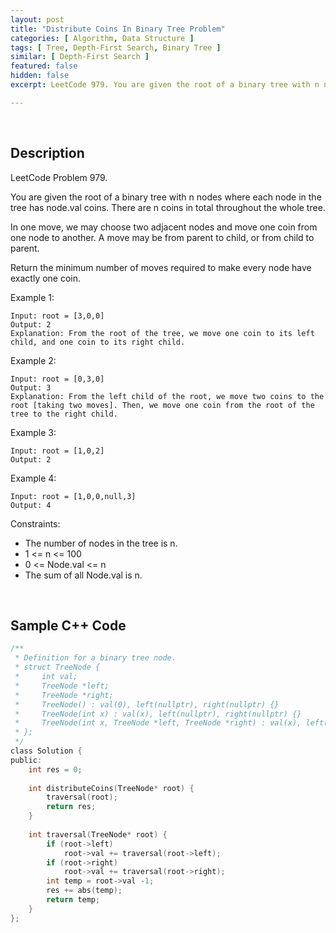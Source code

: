 ```yaml
---
layout: post
title: "Distribute Coins In Binary Tree Problem"
categories: [ Algorithm, Data Structure ]
tags: [ Tree, Depth-First Search, Binary Tree ]
similar: [ Depth-First Search ]
featured: false
hidden: false
excerpt: LeetCode 979. You are given the root of a binary tree with n nodes where each node in the tree has node.val coins. There are n coins in total throughout the whole tree.

---
```


<br />

## Description

LeetCode Problem 979.

You are given the root of a binary tree with n nodes where each node in the tree has node.val coins. There are n coins in total throughout the whole tree.

In one move, we may choose two adjacent nodes and move one coin from one node to another. A move may be from parent to child, or from child to parent.

Return the minimum number of moves required to make every node have exactly one coin.

Example 1: 
```
Input: root = [3,0,0]
Output: 2
Explanation: From the root of the tree, we move one coin to its left child, and one coin to its right child.
```

Example 2: 
```
Input: root = [0,3,0]
Output: 3
Explanation: From the left child of the root, we move two coins to the root [taking two moves]. Then, we move one coin from the root of the tree to the right child.
```

Example 3: 
```
Input: root = [1,0,2]
Output: 2
```

Example 4: 
```
Input: root = [1,0,0,null,3]
Output: 4
```

Constraints:
* The number of nodes in the tree is n.
* 1 <= n <= 100
* 0 <= Node.val <= n
* The sum of all Node.val is n.

<br />

## Sample C++ Code


```c
/**
 * Definition for a binary tree node.
 * struct TreeNode {
 *     int val;
 *     TreeNode *left;
 *     TreeNode *right;
 *     TreeNode() : val(0), left(nullptr), right(nullptr) {}
 *     TreeNode(int x) : val(x), left(nullptr), right(nullptr) {}
 *     TreeNode(int x, TreeNode *left, TreeNode *right) : val(x), left(left), right(right) {}
 * };
 */
class Solution {
public:
    int res = 0;
    
    int distributeCoins(TreeNode* root) {
        traversal(root);
        return res;
    }
    
    int traversal(TreeNode* root) {
        if (root->left)
            root->val += traversal(root->left);
        if (root->right)
            root->val += traversal(root->right);
        int temp = root->val -1;
        res += abs(temp);
        return temp;
    }
};
```



